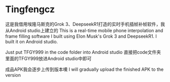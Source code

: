 # Tingfengcz
这是我借用埃隆马斯克的Grok 3、DeepseekR1打造的实时手机插帧补帧软件，我从Android studio上建立的
This is a real-time mobile phone interpolation and frame filling software I built using Elon Musk's Grok 3 and DeepseekR1. I built it on Android studio.


Just put TFGY999 in the code folder into Android studio
直接把code文件夹里面的TFGY999放进Android studio中即可

成品APK我会逐步上传到版本噢
I will gradually upload the finished APK to the version
